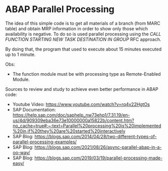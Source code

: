 # ABAP Parallel Processing

The idea of this simple code is to get all materials of a branch (from MARC table) and obtain MRP information in order to show only those which availability is negative.
To do so is used parallel processing using the *CALL FUNCTION STARTING NEW TASK DESTINATION IN GROUP* RFC approach. 

By doing that, the program that used to execute about 15 minutes executed up to 1 minute.

Obs:
- The function module must be with processing type as Remote-Enabled Module.

Sources to review and study to achieve even better performance in ABAP code:
- Youtube Video: https://www.youtube.com/watch?v=rq4v22HgtOs 
- SAP Documentation: https://help.sap.com/doc/saphelp_nw73ehp1/7.31.19/en-us/4d/909309eba36e73e10000000a15822b/content.htm?no_cache=true#:~:text=Parallel%20processing%20is%20implemented%20in,if%20they%20are%20started%20interactively 
- SAP Blog: https://blogs.sap.com/2014/04/28/two-different-types-of-parallel-processing-examples/ 
- SAP Blog: https://blogs.sap.com/2021/08/26/async-parallel-abap-in-a-oo-way/ 
- SAP Blog: https://blogs.sap.com/2019/03/19/parallel-processing-made-easy/
